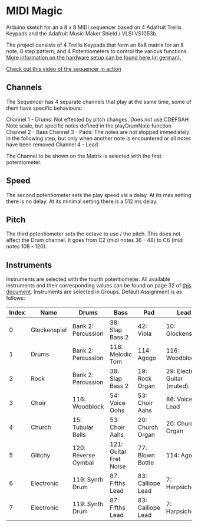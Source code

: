 # MIDI Magic

Arduino sketch for an a 8 x 8 MIDI sequencer based on 4 Adafruit Trellis Keypads and the Adafruit Music Maker Shield / VLSI VS1053b.

The project consists of 4 Trellis Keypads that form an 8x8 matrix for an 8 note, 8 step pattern, and 4 Potentiometers to control the various functions. [More information on the hardware setup can be found here (in german).](http://www.agile-hardware.de/midi-magic/)

[Check out this video of the sequencer in action](https://vimeo.com/125694294)

## Channels

The Sequencer has 4 separate channels that play at the same time, some of them have specific behaviours:

Channel 1 - Drums: Not effected by pitch changes. Does not use CDEFGAH Note scale, but specific notes defined in the playDrumNote function
Channel 2 - Bass
Channel 3 - Pads: The notes are not stopped immediately in the following step, but only when another note is encountered or all notes have been removed
Channel 4 - Lead

The Channel to be shown on the Matrix is selected with the first potentiometer.

## Speed

The second potentiometer sets the play speed via a delay. At its max setting there is no delay. At its minimal setting there is a 512 ms delay.

## Pitch

The third potentiometer sets the octave to use / the pitch. This does not affect the Drum channel. It goes from C2 (midi notes 36 - 48) to C6 (midi notes 108 - 120).

## Instruments

Instruments are selected with the fourth potentiometer. All available instruments and their corresponding values can be found on page 32 of [this document](http://www.vlsi.fi/fileadmin/datasheets/vs1053.pdf). Instruments are selected in Groups. Default Assignment is as follows:

Index |Name           | Drums             | Bass                  | Pad               | Lead
----- |---------------|-------------------|-----------------------|-------------------|---------------------------
0     |Glockenspiel   |Bank 2: Percussion |38: Slap Bass 2        |42: Viola          |10: Glockenspiel
1     |Drums          |Bank 2: Percussion |118: Melodic Tom       |114: Agogo         |116: Woodblock
2     |Rock           |Bank 2: Percussion |38: Slap Bass 2        |19: Rock Organ     |29: Electric Guitar (muted)
3     |Choir          |116: Woodblock     |54: Voice Oohs         |53: Choir Aahs     |86: Voice Lead
4     |Church         |15: Tubular Bells  |53: Choir Aahs         |20: Church Organ   |20: Church Organ
5     |Glitchy        |120: Reverse Cymbal|121: Guitar Fret Noise |77: Blown Bottle   |114: Agogo
6     |Electronic     |119: Synth Drum    |87: Fifths Lead        |83: Calliope Lead  |7: Harpsichord
7     |Electronic     |119: Synth Drum    |87: Fifths Lead        |83: Calliope Lead  |7: Harpsichord
